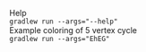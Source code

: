 Help\
`gradlew run --args="--help"`\
Example coloring of 5 vertex cycle\
`gradlew run --args="EhEG"`
